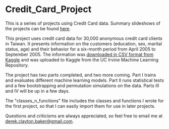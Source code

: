# Credit_Card_Project

This is a series of projects using Credit Card data. Summary slideshows of the projects can be found [here](https://www.dropbox.com/sh/38tcjlw7gb7bvka/AABsPtsNWq7yXZpuBqO1-_qNa?dl=0).

This project uses credit card data for 30,000 anonymous credit card clients in Taiwan. It presents information on the customers (education, sex, marital status, age) and their behavior for a six-month period from April 2005 to September 2005. The information was [downloaded in CSV format from Kaggle](https://www.kaggle.com/datasets/uciml/default-of-credit-card-clients-dataset) and was uploaded to Kaggle from the UC Irvine Machine Learning Repository.

The project has two parts completed, and two more coming. Part I trains and evaluates different machine learning models. Part II runs statistical tests and a few bootstrapping and permutation simulations on the data. Parts III and IV will be up in a few days.

The "classes_n_functions" file includes the classes and functions I wrote for the first project, so that I can easily import them for use in later projects.

Questions and criticisms are always appreciated, so feel free to email me at derek.clayton.baker@gmail.com.
